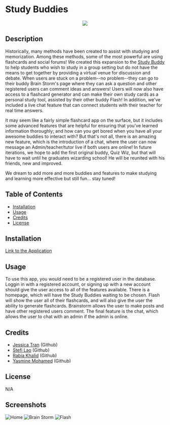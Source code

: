 # Study Buddies
<p align="center">
  <a href="https://skillicons.dev">
    <img src="https://skillicons.dev/icons?i=js,mysql,html,css" />
  </a>
</p>

## Description

Historically, many methods have been created to assist with studying and memorization. Among these methods, some of the most powerful are using flashcards and social forums! We created this expansion to the [Study Buddy](https://github.com/ssnakeoil/the-study-buddy) to help students who wish to study in a group setting but do not have the means to get together by providing a virtual venue for discussion and debate. When users are stuck on a problem--no problem--they can go to their buddy Brain Storm's page where they can ask a question and other registered users can comment ideas and answers! Users will now also have access to a flashcard generator and can make their own study cards as a personal study tool, assisted by their other buddy Flash! In addition, we've included a live chat feature that can connect students with their teacher for real time answers.

It may seem like a fairly simple flashcard app on the surface, but it includes some advanced features that are helpful for ensuring that you’ve learned information thoroughly; and how can you get bored when you have all your awesome buddies to interact with? But that's not all, there is an amazing new feature, which is the introduction of a chat, where the user can now message an Admin/teacher/tutor live if both users are online! In future iterations, we hope to add the first original buddy, Quiz Wiz, but that will have to wait until he graduates wizarding school! He will be reunited with his friends, new and improved.

We dream to add more and more buddies and features to make studying and learning more effective but still fun... stay tuned!


## Table of Contents

- [Installation](#installation)
- [Usage](#usage)
- [Credits](#credits)
- [License](#license)

## Installation

[Link to the Application](https://study-buddies.herokuapp.com/)

## Usage
To use this app, you would need to be a registered user in the database. Loggin in with a registered account, or signing up with a new account should give the user access to all of the features available. There is a homepage, which will have the Study Buddies waiting to be chosen. Flash will show the user all of their flashcards, and will also give the user the ability to generate flashcards. Brainstorm allows the user to make posts and have other registered users comment. The final feature is the chat, which allows the user to chat with an admin if the admin is online.


## Credits
- [Jessica Tran](https://github.com/jessikea) (Github)
- [Stefi Lao](https://github.com/ssnakeoil) (Github)
- [Rabia Khalid](https://github.com/rabia-desing) (Github)
- [Yasmine Mohamed](https://github.com/yasmineashoush5) (Github)

## License

N/A

## Screenshots

![Home](https://i.gyazo.com/ca325a1edc196ea255d4fd0c91d79f70.gif)
![Brain Storm](https://i.gyazo.com/4965aaa1c7b2726cf2854c0b49874a23.gif)
![Flash](https://i.gyazo.com/dfcd77ae0b7af141882924f3a8fecc27.gif)
